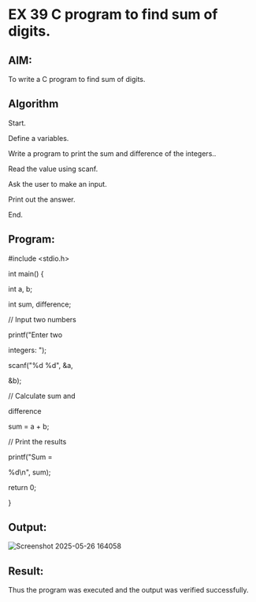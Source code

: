 # EX 39 C program to find sum of digits.

## AIM:

To write a C program to find sum of digits.

## Algorithm

Start.

Define a variables.

Write a program to print the sum and difference of the integers..

Read the value using scanf.

Ask the user to make an input.

Print out the answer.

End.  

## Program:

#include <stdio.h>

int main() {

 int a, b;
 
 int sum, difference;
 
 // Input two numbers
 
 printf("Enter two 

integers: ");

 scanf("%d %d", &a, 

&b);

 // Calculate sum and 

difference

 sum = a + b;
 
 // Print the results
 
 printf("Sum = 

%d\n", sum);

 return 0;

}


## Output:

![Screenshot 2025-05-26 164058](https://github.com/user-attachments/assets/5d3a17a6-d434-4c20-ba72-94f5b327e3b7)


## Result:
Thus the program was executed and the output was verified successfully.
